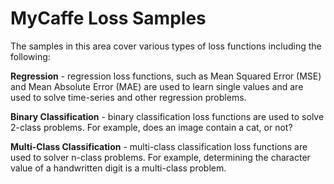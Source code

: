 # MyCaffe Loss Samples

The samples in this area cover various types of loss functions including the following:

**Regression** - regression loss functions, such as Mean Squared Error (MSE) and Mean Absolute Error (MAE) are used to learn single values and are used to solve time-series and other regression problems.

**Binary Classification** - binary classification loss functions are used to solve 2-class problems.  For example, does an image contain a cat, or not?

**Multi-Class Classification** - multi-class classification loss functions are used to solver n-class problems.  For example, determining the character value of a handwritten digit is a multi-class problem.


